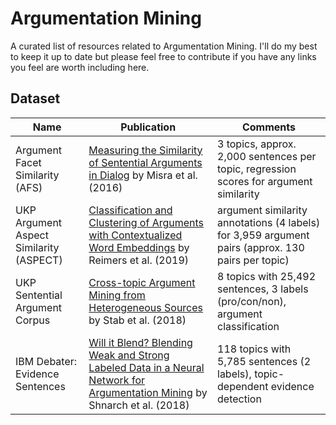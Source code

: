 # Argumentation Mining

A curated list of resources related to Argumentation Mining. I'll do my best to keep it up to date but please feel free to contribute if you have any links you feel are worth including here.

## Dataset

Name | Publication | Comments
---|---|---
Argument Facet Similarity (AFS) | [Measuring the Similarity of Sentential Arguments in Dialog](https://arxiv.org/pdf/1709.01887.pdf) by Misra et al. (2016) | 3 topics, approx. 2,000 sentences per topic, regression scores for argument similarity
UKP Argument Aspect Similarity (ASPECT) | [Classification and Clustering of Arguments with Contextualized Word Embeddings](https://www.aclweb.org/anthology/P19-1054/) by Reimers et al. (2019) | argument similarity annotations (4 labels) for 3,959 argument pairs (approx. 130 pairs per topic)
UKP Sentential Argument Corpus | [Cross-topic Argument Mining from Heterogeneous Sources](https://www.aclweb.org/anthology/D18-1402/) by Stab et al. (2018) | 8 topics with 25,492 sentences, 3 labels (pro/con/non), argument classification
IBM Debater: Evidence Sentences | [Will it Blend? Blending Weak and Strong Labeled Data in a Neural Network for Argumentation Mining](https://www.aclweb.org/anthology/P18-2095/) by Shnarch et al. (2018) | 118 topics with 5,785 sentences (2 labels), topic-dependent evidence detection
